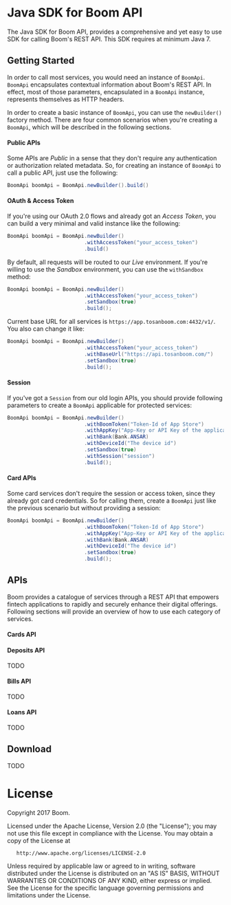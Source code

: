 Java SDK for Boom API
=====================
The Java SDK for Boom API, provides a comprehensive and yet easy to use SDK for calling Boom's REST API. This SDK requires
at minimum Java 7.

Getting Started
--------
In order to call most services, you would need an instance of `BoomApi`. `BoomApi` encapsulates contextual information
about Boom's REST API. In effect, most of those parameters, encapsulated in a `BoomApi` instance, represents themselves as HTTP
headers.

In order to create a basic instance of `BoomApi`, you can use the `newBuilder()` factory method. There are four common scenarios
when you're creating a `BoomApi`, which will be described in the following sections.

#### Public APIs
Some APIs are *Public* in a sense that they don't require any authentication or authorization related metadata. So, for creating
an instance of `BoomApi` to call a public API, just use the following:
```java
BoomApi boomApi = BoomApi.newBuilder().build()
```

#### OAuth & Access Token
If you're using our OAuth 2.0 flows and already got an *Access Token*, you can build a very minimal and valid instance like
the following:
```java
BoomApi boomApi = BoomApi.newBuilder()
                         .withAccessToken("your_access_token")
                         .build()
```
By default, all requests will be routed to our *Live* environment. If you're willing to use the *Sandbox* environment, you
can use the `withSandbox` method:
```java
BoomApi boomApi = BoomApi.newBuilder()
                         .withAccessToken("your_access_token")
                         .setSandbox(true)
                         .build();
```
Current base URL for all services is `https://app.tosanboom.com:4432/v1/`. You also can change it like:
```java
BoomApi boomApi = BoomApi.newBuilder()
                         .withAccessToken("your_access_token")
                         .withBaseUrl("https://api.tosanboom.com/")
                         .setSandbox(true)
                         .build();
```

#### Session
If you've got a `Session` from our old login APIs, you should provide following parameters to create a `BoomApi` applicable
for protected services:
```java
BoomApi boomApi = BoomApi.newBuilder()
                         .withBoomToken("Token-Id of App Store")
                         .withAppKey("App-Key or API Key of the application")
                         .withBank(Bank.ANSAR)
                         .withDeviceId("The device id")
                         .setSandbox(true)
                         .withSession("session")
                         .build();
```
#### Card APIs
Some card services don't require the session or access token, since they already got card credentials. So for calling them, create a
`BoomApi` just like the previous scenario but without providing a session:
```java
BoomApi boomApi = BoomApi.newBuilder()
                         .withBoomToken("Token-Id of App Store")
                         .withAppKey("App-Key or API Key of the application")
                         .withBank(Bank.ANSAR)
                         .withDeviceId("The device id")
                         .setSandbox(true)
                         .build();
```
APIs
--------
Boom provides a catalogue of services through a REST API that empowers fintech applications to rapidly and securely
enhance their digital offerings. Following sections will provide an overview of how to use each category of services.

#### Cards API

#### Deposits API
TODO

#### Bills API
TODO

#### Loans API
TODO

Download
--------
TODO

License
=======
   Copyright 2017 Boom.

   Licensed under the Apache License, Version 2.0 (the "License");
   you may not use this file except in compliance with the License.
   You may obtain a copy of the License at

       http://www.apache.org/licenses/LICENSE-2.0

   Unless required by applicable law or agreed to in writing, software
   distributed under the License is distributed on an "AS IS" BASIS,
   WITHOUT WARRANTIES OR CONDITIONS OF ANY KIND, either express or implied.
   See the License for the specific language governing permissions and
   limitations under the License.